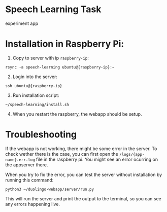 # Speech Learning Task

experiment app

# Installation in Raspberry Pi:

1. Copy to server with ip `raspberry-ip`:

```
rsync -a speech-learning ubuntu@{raspberry-ip}:~
```

2. Login into the server:

```
ssh ubuntu@{raspberry-ip}
```

3. Run installation script:

```
~/speech-learning/install.sh
```

4. When you restart the raspberry, the webapp should be setup.

# Troubleshooting
If the webapp is not working, there might be some error in the server.
To check wether there is the case, you can first open the `/logs/{app-name}.err.log` file in the
raspberry pi.
You might see an error ocurring on the appserver there.

When you try to fix the error, you can test the server without installation by running this
command:
```
python3 ~/duolingo-webapp/server/run.py
```
This will run the server and print the output to the terminal, so you can see any errors happening
live.

